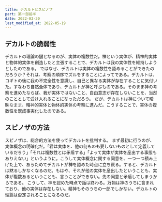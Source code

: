 ```yaml
---
title: デカルトとスピノザ
part: 第一部前半
date: 2022-03-30
last_modified_at: 2022-05-19
---
```

## デカルトの脆弱性

デカルトの理論の鍵となるのが、実体の複数性だ。神という実体が、精神的実体と物体的実体を創造したと主張することで、デカルトは我の実体性を維持しようとしたのである。
ではなぜ、デカルトは実体の複数性を認めることができたのだろうか？それは、考察の順序でズルをすることによってである。デカルトは、コギトの後に我の不完全性を意識し、自己と異なる実体が存在することに気付いた。すなわち自然全体であり、デカルトが神と呼ぶものである。そのまま神の考察を進めたならば、我が実体ではないこと、自由意志が存在しないことを、当然のこととして受け入れることになっただろう。
だが、デカルトは神について曖昧なまま、精神的実体と物体的実体の考察に進んだ。こうすることで、実体の複数性を既成事実化したのである。

## スピノザの方法

スピノザは、総合的方法を使ってデカルトを批判する。
まず最初に行うのが、実体概念の明確化だ。「君は実体を、他の何ものも要しないものとして定義しているだろう」「それは複数性とは矛盾する」「よって実体が実体を産出する事態もありえない」というように。こうして実体概念に関する同意を、一つ一つ積み上げた上で、あらためてデカルトが神を認めた時点に立ち戻る。すると、デカルトは黙るしかなくなるのだ。もはや、それが他の実体を産出したということも、実体が複数あるということも、言うことができない。先の同意と矛盾してしまうからである。
こうして、神を認めた時点で話は終わる。万物は神のうちに含まれており、他の実体は存在しない。精神もそのうちの一部でしかない。デカルトの理論は否定されることになるのだ。
